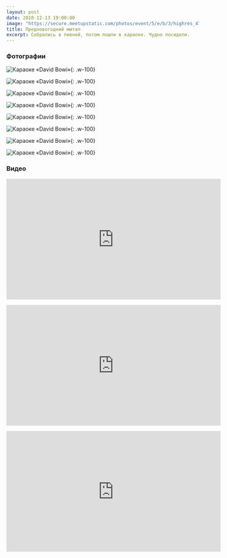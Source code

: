 ```yaml
---
layout: post
date: 2018-12-13 19:00:00
image: "https://secure.meetupstatic.com/photos/event/5/e/b/3/highres_476724243.jpeg"
title: Предновогодний митап
excerpt: Собрались в пивной, потом пошли в караоке. Чудно посидели.
---
```


### Фотографии

![Караоке &laquo;David Bowi&raquo;](https://secure.meetupstatic.com/photos/event/3/7/e/3/highres_477194307.jpeg){: .w-100}

![Караоке &laquo;David Bowi&raquo;](https://secure.meetupstatic.com/photos/event/3/7/e/4/highres_477194308.jpeg){: .w-100}

![Караоке &laquo;David Bowi&raquo;](https://secure.meetupstatic.com/photos/event/3/7/e/5/highres_477194309.jpeg){: .w-100}

![Караоке &laquo;David Bowi&raquo;](https://secure.meetupstatic.com/photos/event/3/7/e/6/highres_477194310.jpeg){: .w-100}

![Караоке &laquo;David Bowi&raquo;](https://secure.meetupstatic.com/photos/event/3/7/e/7/highres_477194311.jpeg){: .w-100}

![Караоке &laquo;David Bowi&raquo;](https://secure.meetupstatic.com/photos/event/3/7/e/a/highres_477194314.jpeg){: .w-100}

![Караоке &laquo;David Bowi&raquo;](https://secure.meetupstatic.com/photos/event/3/7/e/b/highres_477194315.jpeg){: .w-100}

![Караоке &laquo;David Bowi&raquo;](https://secure.meetupstatic.com/photos/event/3/7/e/d/highres_477194317.jpeg){: .w-100}

### Видео

<p class="video">
  <iframe width="560" height="315" src="https://www.youtube.com/embed/OnuaYtNOwKE" frameborder="0" allow="accelerometer; autoplay; encrypted-media; gyroscope; picture-in-picture" allowfullscreen></iframe>
</p>

<p class="video">
  <iframe width="560" height="315" src="https://www.youtube.com/embed/rHfaIqokbH4" frameborder="0" allow="accelerometer; autoplay; encrypted-media; gyroscope; picture-in-picture" allowfullscreen></iframe>
</p>

<p class="video">
  <iframe width="560" height="315" src="https://www.youtube.com/embed/T4PdG-u98Zg" frameborder="0" allow="accelerometer; autoplay; encrypted-media; gyroscope; picture-in-picture" allowfullscreen></iframe>
</p>
